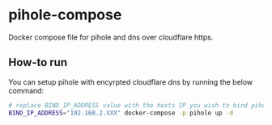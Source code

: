 # pihole-compose
Docker compose file for pihole and dns over cloudflare https.

## How-to run

You can setup pihole with encyrpted cloudflare dns by running the below command:

```bash
# replace BIND_IP_ADDRESS value with the hosts IP you wish to bind pihole to,
BIND_IP_ADDRESS="192.168.2.XXX" docker-compose -p pihole up -d
```
